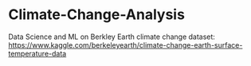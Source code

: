 # Climate-Change-Analysis

Data Science and ML on Berkley Earth climate change dataset: <br />
https://www.kaggle.com/berkeleyearth/climate-change-earth-surface-temperature-data